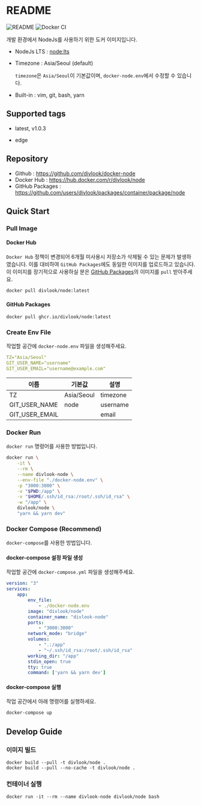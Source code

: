 # README

![README](https://github.com/divlook/docker-node/workflows/README/badge.svg)
![Docker CI](https://github.com/divlook/docker-node/workflows/Docker%20CI/badge.svg)

개발 환경에서 NodeJs를 사용하기 위한 도커 이미지입니다.

- NodeJs LTS : [node:lts](https://hub.docker.com/_/node)

- Timezone : Asia/Seoul (default)

    `timezone`은 `Asia/Seoul`이 기본값이며, `docker-node.env`에서 수정할 수 있습니다.

- Built-in : vim, git, bash, yarn

## Supported tags

- latest, v1.0.3

- edge

## Repository

- Github : https://github.com/divlook/docker-node
- Docker Hub : https://hub.docker.com/r/divlook/node
- GitHub Packages : https://github.com/users/divlook/packages/container/package/node

## Quick Start

### Pull Image

#### Docker Hub

`Docker Hub` 정책이 변경되어 6개월 미사용시 저장소가 삭제될 수 있는 문제가 발생하였습니다. 이를 대비하여 `GitHub Packages`에도 동일한 이미지를 업로드하고 있습니다. 이 이미지를 장기적으로 사용하실 분은 [GitHub Packages](#GitHub-Packages)의 이미지를 `pull` 받아주세요.

```bash
docker pull divlook/node:latest
```

#### GitHub Packages

```bash
docker pull ghcr.io/divlook/node:latest
```

### Create Env File

작업할 공간에 `docker-node.env` 파일을 생성해주세요.

```yml
TZ="Asia/Seoul"
GIT_USER_NAME="username"
GIT_USER_EMAIL="username@example.com"
```

| 이름            | 기본값       | 설명      |
| -------------- | ---------- | -------- |
| TZ             | Asia/Seoul | timezone |
| GIT_USER_NAME  | node       | username |
| GIT_USER_EMAIL |            | email    |

### Docker Run

`docker run` 명령어를 사용한 방법입니다.

```bash
docker run \
    -it \
    --rm \
    --name divlook-node \
    --env-file "./docker-node.env" \
    -p "3000:3000" \
    -v "$PWD:/app" \
    -v "$HOME/.ssh/id_rsa:/root/.ssh/id_rsa" \
    -w "/app" \
    divlook/node \
    "yarn && yarn dev"
```

### Docker Compose (Recommend)

`docker-compose`를 사용한 방법입니다.

#### docker-compose 설정 파일 생성

작업할 공간에 `docker-compose.yml` 파일을 생성해주세요.

```yml
version: "3"
services:
    app:
        env_file:
            - ./docker-node.env
        image: "divlook/node"
        container_name: "divlook-node"
        ports:
            - "3000:3000"
        network_mode: "bridge"
        volumes:
            - ".:/app"
            - "~/.ssh/id_rsa:/root/.ssh/id_rsa"
        working_dir: "/app"
        stdin_open: true
        tty: true
        command: ['yarn && yarn dev']
```
#### docker-compose 실행

작업 공간에서 아래 명령어를 실행하세요.

```bash
docker-compose up
```

## Develop Guide

### 이미지 빌드

```
docker build --pull -t divlook/node .
docker build --pull --no-cache -t divlook/node .
```

### 컨테이너 실행

```
docker run -it --rm --name divlook-node divlook/node bash
```
